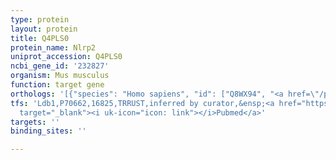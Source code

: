 ```yaml
---
type: protein
layout: protein
title: Q4PLS0
protein_name: Nlrp2
uniprot_accession: Q4PLS0
ncbi_gene_id: '232827'
organism: Mus musculus
function: target gene
orthologs: '[{"species": "Homo sapiens", "id": ["Q8WX94", "<a href=\"/protein/q9nx02\">Q9NX02</a>"]}, {"species": "Rattus norvegicus", "id": ["M0RA38"]}]'
tfs: 'Ldb1,P70662,16825,TRRUST,inferred by curator,&ensp;<a href="https://www.ncbi.nlm.nih.gov/pubmed/?term=29087512%5Buid%5D+OR+10767331%5Buid%5D"
  target="_blank"><i uk-icon="icon: link"></i>Pubmed</a>'
targets: ''
binding_sites: ''

---
```

